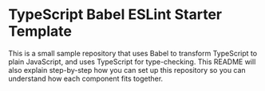 # TypeScript Babel ESLint Starter Template

This is a small sample repository that uses Babel to transform TypeScript to plain JavaScript, and uses TypeScript for type-checking. This README will also explain step-by-step how you can set up this repository so you can understand how each component fits together.
